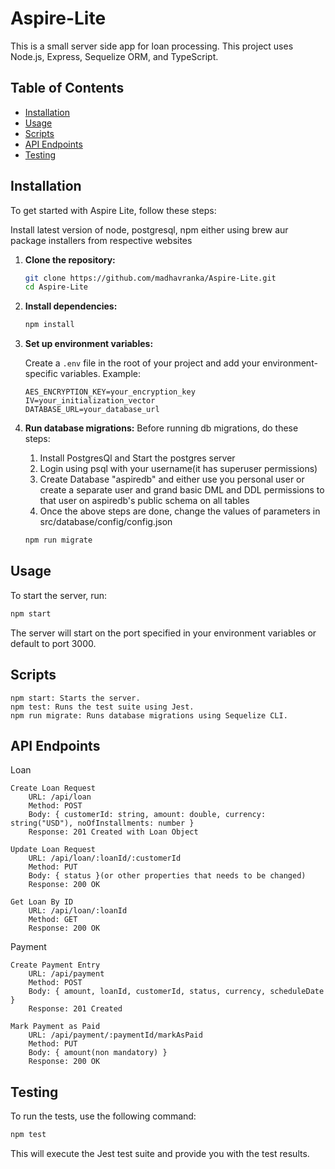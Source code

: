 # Aspire-Lite

This is a small server side app for loan processing. This project uses Node.js, Express, Sequelize ORM, and TypeScript.

## Table of Contents

- [Installation](#installation)
- [Usage](#usage)
- [Scripts](#scripts)
- [API Endpoints](#api-endpoints)
- [Testing](#testing)

## Installation

To get started with Aspire Lite, follow these steps:

Install latest version of node, postgresql, npm either using brew aur package installers from respective websites

1. **Clone the repository:**

   ```bash
   git clone https://github.com/madhavranka/Aspire-Lite.git
   cd Aspire-Lite
   ```

2. **Install dependencies:**

   ```bash
   npm install
   ```

3. **Set up environment variables:**

   Create a `.env` file in the root of your project and add your environment-specific variables. Example:

   ```
   AES_ENCRYPTION_KEY=your_encryption_key
   IV=your_initialization_vector
   DATABASE_URL=your_database_url
   ```

4. **Run database migrations:**
   Before running db migrations, do these steps:

   1. Install PostgresQl and Start the postgres server
   2. Login using psql with your username(it has superuser permissions)
   3. Create Database "aspiredb" and either use you personal user or create a separate user and grand basic DML and DDL permissions to that user on aspiredb's public schema on all tables
   4. Once the above steps are done, change the values of parameters in src/database/config/config.json

   ```bash
   npm run migrate
   ```

## Usage

To start the server, run:

```bash
npm start
```

The server will start on the port specified in your environment variables or default to port 3000.

## Scripts

    npm start: Starts the server.
    npm test: Runs the test suite using Jest.
    npm run migrate: Runs database migrations using Sequelize CLI.

## API Endpoints

Loan

    Create Loan Request
        URL: /api/loan
        Method: POST
        Body: { customerId: string, amount: double, currency: string("USD"), noOfInstallments: number }
        Response: 201 Created with Loan Object

    Update Loan Request
        URL: /api/loan/:loanId/:customerId
        Method: PUT
        Body: { status }(or other properties that needs to be changed)
        Response: 200 OK

    Get Loan By ID
        URL: /api/loan/:loanId
        Method: GET
        Response: 200 OK

Payment

    Create Payment Entry
        URL: /api/payment
        Method: POST
        Body: { amount, loanId, customerId, status, currency, scheduleDate }
        Response: 201 Created

    Mark Payment as Paid
        URL: /api/payment/:paymentId/markAsPaid
        Method: PUT
        Body: { amount(non mandatory) }
        Response: 200 OK

## Testing

To run the tests, use the following command:

```bash
npm test
```

This will execute the Jest test suite and provide you with the test results.
